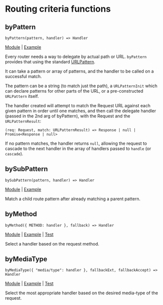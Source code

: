# Routing criteria functions

## byPattern

`byPattern(pattern, handler) => Handler`

[Module](../lib/by_pattern.ts) | [Example](../examples/by_pattern.ts)

Every router needs a way to delegate by actual path or URL. `byPattern` provides
that using the standard
[URLPattern](https://developer.mozilla.org/en-US/docs/Web/API/URLPattern).

It can take a pattern or array of patterns, and the handler to be called on a
successful match.

The pattern can be a string (to match just the path), a `URLPatternInit` which
can declare patterns for other parts of the URL, or a pre-constructed
`URLPattern` itself.

The handler created will attempt to match the Request URL against each given
pattern in order until one matches, and then call the delegate handler (passed
in the 2nd arg of byPattern), with the Request and the `URLPatternResult`:

`(req: Request, match: URLPatternResult) => Response | null | Promise<Response | null>`

If no pattern matches, the handler returns `null`, allowing the request to
cascade to the next handler in the array of handlers passed to `handle` (or
`cascade`).

## bySubPattern

`bySubPattern(pattern, handler) => Handler`

[Module](../lib/by_sub_pattern.ts) | [Example](../examples/by_sub_pattern.ts)

Match a child route pattern after already matching a parent pattern.

## byMethod

`byMethod({ METHOD: handler }, fallback) => Handler`

[Module](../lib/by_method.ts) | [Example](../examples/by_method.ts) |
[Test](../examples/by_method.test.ts)

Select a handler based on the request method.

## byMediaType

`byMediaType({ "media/type": handler }, fallbackExt, fallbackAccept) => Handler`

[Module](../lib/by_media_type.ts) | [Example](../examples/by_media_type.ts) |
[Test](../examples/by_media_type.test.ts)

Select the most appropriate handler based on the desired media-type of the
request.
